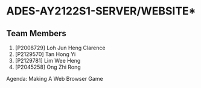 # ADES-AY2122S1-SERVER/WEBSITE*

## Team Members
1. [P2008729] Loh Jun Heng Clarence
2. [P2129570] Tan Hong Yi
3. [P2129781] Lim Wee Heng
4. [P2045258] Ong Zhi Rong

Agenda: Making A Web Browser Game

